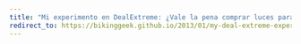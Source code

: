 ```yaml
---
title: "Mi experimento en DealExtreme: ¿Vale la pena comprar luces para bicicleta baratas?"
redirect_to: https://bikinggeek.github.io/2013/01/my-deal-extreme-experiment-buying-bike-light.html
---
```


